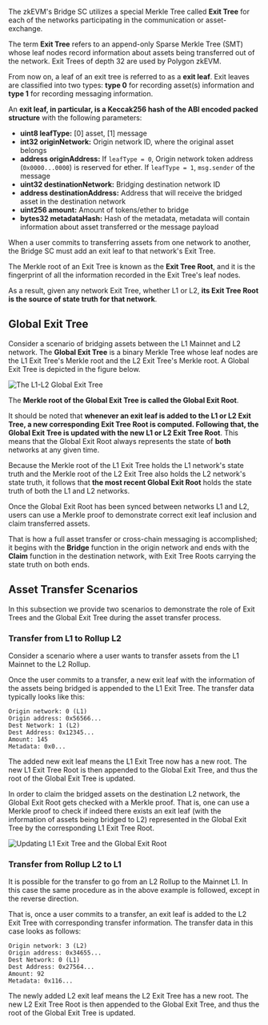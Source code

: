 The zkEVM's Bridge SC utilizes a special Merkle Tree called **Exit Tree** for each of the networks participating in the communication or asset-exchange.

The term **Exit Tree** refers to an append-only Sparse Merkle Tree (SMT) whose leaf nodes record information about assets being transferred out of the network. Exit Trees of depth 32 are used by Polygon zkEVM.

From now on, a leaf of an exit tree is referred to as a **exit leaf**. Exit leaves are classified into two types: **type 0** for recording asset(s) information and **type 1** for recording messaging information.

An **exit leaf, in particular, is a Keccak256 hash of the ABI encoded packed structure** with the following parameters:

- **uint8 leafType:** [0] asset, [1] message
- **int32 originNetwork:** Origin network ID, where the original asset belongs
- **address originAddress:** If `leafType = 0`, Origin network token address (`0x0000...0000`) is reserved for ether. If `leafType = 1`, `msg.sender` of the message
- **uint32 destinationNetwork:** Bridging destination network ID
- **address destinationAddress:** Address that will receive the bridged asset in the destination network
- **uint256 amount:** Amount of tokens/ether to bridge
- **bytes32 metadataHash:** Hash of the metadata, metadata will contain information about asset transferred or the message payload

When a user commits to transferring assets from one network to another, the Bridge SC must add an exit leaf to that network's Exit Tree.

The Merkle root of an Exit Tree is known as the **Exit Tree Root**, and it is the fingerprint of all the information recorded in the Exit Tree's leaf nodes.

As a result, given any network Exit Tree, whether L1 or L2, **its Exit Tree Root is the source of state truth for that network**.

## Global Exit Tree

Consider a scenario of bridging assets between the L1 Mainnet and L2 network. The **Global Exit Tree** is a binary Merkle Tree whose leaf nodes are the L1 Exit Tree's Merkle root and the L2 Exit Tree's Merkle root. A Global Exit Tree is depicted in the figure below.

![The L1-L2 Global Exit Tree](/img/zkvm/02pzb-global-exit-tree.png)

The **Merkle root of the Global Exit Tree is called the Global Exit Root**.

It should be noted that **whenever an exit leaf is added to the L1 or L2 Exit Tree, a new corresponding Exit Tree Root is computed. Following that, the Global Exit Tree is updated with the new L1 or L2 Exit Tree Root**. This means that the Global Exit Root always represents the state of **both** networks at any given time.

Because the Merkle root of the L1 Exit Tree holds the L1 network's state truth and the Merkle root of the L2 Exit Tree also holds the L2 network's state truth, it follows that **the most recent Global Exit Root** holds the state truth of both the L1 and L2 networks.

Once the Global Exit Root has been synced between networks L1 and L2, users can use a Merkle proof to demonstrate correct exit leaf inclusion and claim transferred assets.

That is how a full asset transfer or cross-chain messaging is accomplished; it begins with the **Bridge** function in the origin network and ends with the **Claim** function in the destination network, with Exit Tree Roots carrying the state truth on both ends.

## Asset Transfer Scenarios

In this subsection we provide two scenarios to demonstrate the role of Exit Trees and the Global Exit Tree during the asset transfer process.

### Transfer from L1 to Rollup L2

Consider a scenario where a user wants to transfer assets from the L1 Mainnet to the L2 Rollup.

Once the user commits to a transfer, a new exit leaf with the information of the assets being bridged is appended to the L1 Exit Tree. The transfer data typically looks like this:

```
Origin network: 0 (L1)
Origin address: 0x56566... 
Dest Network: 1 (L2)
Dest Address: 0x12345...
Amount: 145
Metadata: 0x0...
```

The added new exit leaf means the L1 Exit Tree now has a new root. The new L1 Exit Tree Root is then appended to the Global Exit Tree, and thus the root of the Global Exit Tree is updated.

In order to claim the bridged assets on the destination L2 network, the Global Exit Root gets checked with a Merkle proof. That is, one can use a Merkle proof to check if indeed there exists an exit leaf (with the information of assets being bridged to L2) represented in the Global Exit Tree by the corresponding L1 Exit Tree Root.

![Updating L1 Exit Tree and the Global Exit Root](/img/zkvm/03pzb-exit-leaf-add-L1-L2.png)

### Transfer from Rollup L2 to L1

It is possible for the transfer to go from an L2 Rollup to the Mainnet L1. In this case the same procedure as in the above example is followed, except in the reverse direction.

That is, once a user commits to a transfer, an exit leaf is added to the L2 Exit Tree with corresponding transfer information. The transfer data in this case looks as follows:	

```
Origin network: 3 (L2)
Origin address: 0x34655... 
Dest Network: 0 (L1)
Dest Address: 0x27564...
Amount: 92
Metadata: 0x116...
```

The newly added L2 exit leaf means the L2 Exit Tree has a new root. The new L2 Exit Tree Root is then appended to the Global Exit Tree, and thus the root of the Global Exit Tree is updated.
